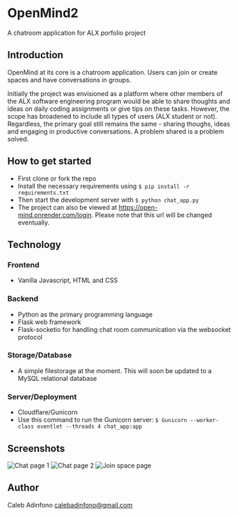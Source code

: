 # OpenMind2
A chatroom application for ALX porfolio project

## Introduction
OpenMind at its core is a chatroom application. Users can join or create spaces and have 
conversations in groups.

Initially the project was envisioned as a platform where other members of the ALX software
engineering program would be able to share thoughts and ideas on daily coding assignments or
give tips on these tasks. However, the scope has broadened to include all types of users (ALX
student or not). Regardless, the primary goal still remains the same - sharing thoughs, ideas
and engaging in productive conversations. A problem shared is a problem solved.

## How to get started
- First clone or fork the repo
- Install the necessary requirements using `$ pip install -r requirements.txt`
- Then start the development server with `$ python chat_app.py`
- The project can also be viewed at https://open-mind.onrender.com/login. Please note that this
  url will be changed eventually.

## Technology
### Frontend
- Vanilla Javascript, HTML and CSS

### Backend
- Python as the primary programming language
- Flask web framework
- Flask-socketio for handling chat room communication via the websocket protocol

### Storage/Database
- A simple filestorage at the moment. This will soon be updated to a MySQL relational database

### Server/Deployment
- Cloudflare/Gunicorn
- Use this command to run the Gunicorn server: `$ Gunicorn --worker-class eventlet --threads 4 chat_app:app`

## Screenshots
![Chat page 1](https://github.com/44caleb/OpenMind2/assets/127566561/ee6d960a-a7a9-4fca-8d34-a7f1f3b371fa)
![Chat page 2](https://github.com/44caleb/OpenMind2/assets/127566561/707043b9-1700-4e9c-9d7a-cf825a1eb6c3)
![Join space page](https://github.com/44caleb/OpenMind2/assets/127566561/f8e95b9d-58c5-4b83-96d0-dd173ab4f211)

## Author
Caleb Adinfono <calebadinfono@gmail.com>
